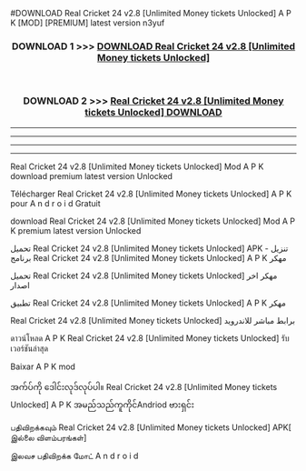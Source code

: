 #DOWNLOAD Real Cricket 24 v2.8  [Unlimited Money tickets Unlocked] A P K [MOD] [PREMIUM] latest version n3yuf



<div align="center">

<h3>DOWNLOAD 1 >>> <a href="https://teeasianyam.web.app?sq=Real Cricket 24 v2.8  [Unlimited Money tickets Unlocked]">DOWNLOAD Real Cricket 24 v2.8  [Unlimited Money tickets Unlocked] </a></h3><br>

<h3>DOWNLOAD 2 >>> <a href="https://teeasianyam.web.app?sq=Real Cricket 24 v2.8  [Unlimited Money tickets Unlocked] ">Real Cricket 24 v2.8  [Unlimited Money tickets Unlocked]  DOWNLOAD </a></h3>

</div>


----------------------------------------------------------

----------------------------------------------------------

----------------------------------------------------------

----------------------------------------------------------


Real Cricket 24 v2.8  [Unlimited Money tickets Unlocked]  Mod A P K download premium latest version Unlocked

Télécharger Real Cricket 24 v2.8  [Unlimited Money tickets Unlocked]  A P K pour A n d r o i d Gratuit

download Real Cricket 24 v2.8  [Unlimited Money tickets Unlocked]  Mod A P K premium latest version Unlocked

تحميل Real Cricket 24 v2.8  [Unlimited Money tickets Unlocked]  APK - تنزيل برنامج Real Cricket 24 v2.8  [Unlimited Money tickets Unlocked]  A P K مهكر

تحميل Real Cricket 24 v2.8  [Unlimited Money tickets Unlocked]  مهكر اخر اصدار

تطبيق Real Cricket 24 v2.8  [Unlimited Money tickets Unlocked]  A P K مهكر

Real Cricket 24 v2.8  [Unlimited Money tickets Unlocked]  برابط مباشر للاندرويد

ดาวน์โหลด A P K Real Cricket 24 v2.8  [Unlimited Money tickets Unlocked]  รับเวอร์ชันล่าสุด

Baixar A P K mod

အက်ပ်ကို ဒေါင်းလုဒ်လုပ်ပါ။ Real Cricket 24 v2.8  [Unlimited Money tickets Unlocked]  A P K အမည်သည်ကူကိုင်Andriod ဗားရှင်း

பதிவிறக்கவும் Real Cricket 24 v2.8  [Unlimited Money tickets Unlocked]  APK[ இல்லை விளம்பரங்கள்] 
 
இலவச பதிவிறக்க மோட் A n d r o i d



